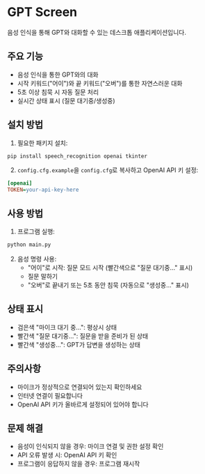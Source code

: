 # GPT Screen

음성 인식을 통해 GPT와 대화할 수 있는 데스크톱 애플리케이션입니다.

## 주요 기능

- 음성 인식을 통한 GPT와의 대화
- 시작 키워드("어이")와 끝 키워드("오버")를 통한 자연스러운 대화
- 5초 이상 침묵 시 자동 질문 처리
- 실시간 상태 표시 (질문 대기중/생성중)

## 설치 방법

1. 필요한 패키지 설치:
```bash
pip install speech_recognition openai tkinter
```

2. `config.cfg.example`을 `config.cfg`로 복사하고 OpenAI API 키 설정:
```ini
[openai]
TOKEN=your-api-key-here
```

## 사용 방법

1. 프로그램 실행:
```bash
python main.py
```

2. 음성 명령 사용:
   - "어이"로 시작: 질문 모드 시작 (빨간색으로 "질문 대기중..." 표시)
   - 질문 말하기
   - "오버"로 끝내기 또는 5초 동안 침묵 (자동으로 "생성중..." 표시)

## 상태 표시

- 검은색 "마이크 대기 중...": 평상시 상태
- 빨간색 "질문 대기중...": 질문을 받을 준비가 된 상태
- 빨간색 "생성중...": GPT가 답변을 생성하는 상태

## 주의사항

- 마이크가 정상적으로 연결되어 있는지 확인하세요
- 인터넷 연결이 필요합니다
- OpenAI API 키가 올바르게 설정되어 있어야 합니다

## 문제 해결

- 음성이 인식되지 않을 경우: 마이크 연결 및 권한 설정 확인
- API 오류 발생 시: OpenAI API 키 확인
- 프로그램이 응답하지 않을 경우: 프로그램 재시작